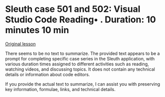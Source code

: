 # Sleuth case 501 and 502: Visual Studio Code Reading• . Duration: 10 minutes 10 min

[Original lesson](https://www.coursera.org/learn/uol-introduction-to-programming-1/supplement/PeCWQ/sleuth-case-501-and-502-visual-studio-code)

There seems to be no text to summarize. The provided text appears to be a prompt for completing specific case series in the Sleuth application, with various duration times assigned to different activities such as reading, watching videos, and discussing topics. It does not contain any technical details or information about code editors.

If you provide the actual text to summarize, I can assist you with preserving key information, formulae, links, and technical details.

